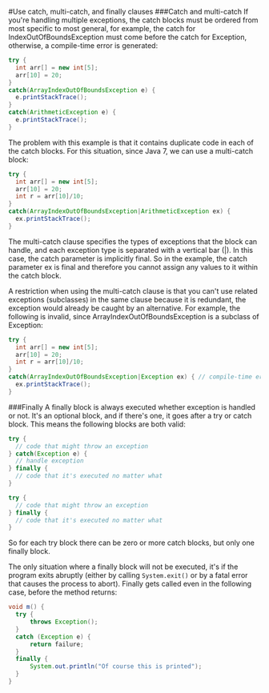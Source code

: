 #Use catch, multi-catch, and finally clauses
###Catch and multi-catch
If you're handling multiple exceptions, the catch blocks must be ordered from most specific to most general, for example, the catch for IndexOutOfBoundsException must come before the catch for Exception, otherwise, a compile-time error is generated:
````java
try {  
  int arr[] = new int[5];  
  arr[10] = 20;  
}  
catch(ArrayIndexOutOfBoundsException e) {
  e.printStackTrace();
}  
catch(ArithmeticException e) {
  e.printStackTrace();
}  
````

The problem with this example is that it contains duplicate code in each of the catch blocks. For this situation, since Java 7, we can use a multi-catch block:
````java
try {  
  int arr[] = new int[5];  
  arr[10] = 20;  
  int r = arr[10]/10;
}  
catch(ArrayIndexOutOfBoundsException|ArithmeticException ex) {
  ex.printStackTrace();
}  
````
The multi-catch clause specifies the types of exceptions that the block can handle, and each exception type is separated with a vertical bar (|). In this case, the catch parameter is implicitly final. So in the example, the catch parameter ex is final and therefore you cannot assign any values to it within the catch block.

A restriction when using the multi-catch clause is that you can't use related exceptions (subclasses) in the same clause because it is redundant, the exception would already be caught by an alternative. For example, the following is invalid, since ArrayIndexOutOfBoundsException is a subclass of Exception:
````java
try {  
  int arr[] = new int[5];  
  arr[10] = 20;  
  int r = arr[10]/10;
}  
catch(ArrayIndexOutOfBoundsException|Exception ex) { // compile-time error
  ex.printStackTrace();
} 
````

###Finally
A finally block is always executed whether exception is handled or not. It's an optional block, and if there's one, it goes after a try or catch block. This means the following blocks are both valid:
````java
try {
  // code that might throw an exception 
} catch(Exception e) {
  // handle exception
} finally {
  // code that it's executed no matter what
}

try {
  // code that might throw an exception 
} finally {
  // code that it's executed no matter what
}
````

So for each try block there can be zero or more catch blocks, but only one finally block.

The only situation where a finally block will not be executed, it's if the program exits abruptly (either by calling `System.exit()` or by a fatal error that causes the process to abort). Finally gets called even in the following case, before the method returns:
````java
void m() {
  try {  
      throws Exception();  
  }  
  catch (Exception e) {   
      return failure;  
  }  
  finally {  
      System.out.println("Of course this is printed");
  }
}
````
